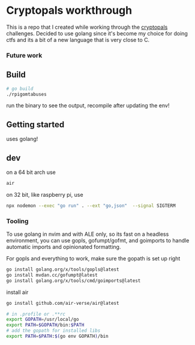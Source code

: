 # Cryptopals workthrough

This is a repo that I created while working through the [cryptopals](https://cryptopals.com) challenges.  Decided to use golang since it's become my choice for doing ctfs and its a bit of a new language that is very close to C.


### Future work



## Build

``` bash
# go build
./rpigomtabuses
```

run the binary to see the output, recompile after updating the env!

## Getting started
uses golang!

## dev
on a 64 bit arch use

``` bash
air
```

on 32 bit, like raspberry pi, use
``` bash
npx nodemon --exec "go run" . --ext "go,json"  --signal SIGTERM
```


### Tooling
To use golang in nvim and with ALE only, so its fast on a headless environment, you can use gopls, gofumpt/gofmt, and goimports to handle automatic imports and opinionated formatting. 

For gopls and everything to work, make sure the gopath is set up right


``` bash
go install golang.org/x/tools/gopls@latest
go install mvdan.cc/gofumpt@latest
go install golang.org/x/tools/cmd/goimports@latest

```
install air
``` bash
go install github.com/air-verse/air@latest
```

``` bash
# in .profile or .**rc
export GOPATH=/usr/local/go
export PATH=$GOPATH/bin:$PATH
# add the gopath for installed libs
export PATH=$PATH:$(go env GOPATH)/bin
```
